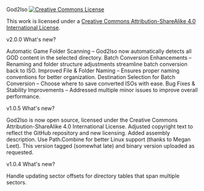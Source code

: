 God2Iso
<a rel="license" href="http://creativecommons.org/licenses/by-sa/4.0/"><img alt="Creative Commons License" style="border-width:0" src="https://i.creativecommons.org/l/by-sa/4.0/80x15.png" /></a>

This work is licensed under a <a rel="license" href="http://creativecommons.org/licenses/by-sa/4.0/">Creative Commons Attribution-ShareAlike 4.0 International License</a>.

v2.0.0
What's new?

Automatic Game Folder Scanning – God2Iso now automatically detects all GOD content in the selected directory.
Batch Conversion Enhancements – Renaming and folder structure adjustments streamline batch conversion back to ISO.
Improved File & Folder Naming – Ensures proper naming conventions for better organization.
Destination Selection for Batch Conversion – Choose where to save converted ISOs with ease.
Bug Fixes & Stability Improvements – Addressed multiple minor issues to improve overall performance.



v1.0.5
What's new?

God2Iso is now open source, licensed under the Creative Commons Attribution-ShareAlike 4.0 International License.
Adjusted copyright text to reflect the GitHub repository and new licensing.
Added assembly description.
Use Path.Combine for better Linux support (thanks to Megan Leet).
This version tagged (somewhat late) and binary version uploaded as requested.



v1.0.4
What's new?

Handle updating sector offsets for directory tables that span multiple sectors.
